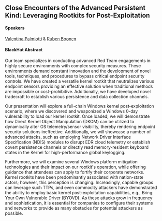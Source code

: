 ## Close Encounters of the Advanced Persistent Kind: Leveraging Rootkits for Post-Exploitation

#### Speakers

[Valentina Palmiotti](https://twitter.com/chompie1337) & [Ruben Boonen](https://twitter.com/FuzzySec)

#### BlackHat Abstract

Our team specializes in conducting advanced Red Team engagements in highly secure environments with complex security measures. These environments demand constant innovation and the development of novel tools, techniques, and procedures to bypass critical endpoint security controls. We have created a versatile kernel rootkit that neutralizes various endpoint sensors providing an effective solution when traditional methods are impossible or cost-prohibitive. Additionally, we have developed novel tradecraft to establish various persistence and data collection channels.

Our presentation will explore a full-chain Windows kernel post-exploitation scenario, where we discovered and weaponized a Windows 0-day vulnerability to load our kernel rootkit. Once loaded, we will demonstrate how Direct Kernel Object Manipulation (DKOM) can be utilized to dynamically alter OS telemetry/sensor visibility, thereby rendering endpoint security solutions ineffective. Additionally, we will showcase a number of advanced attacks, such as employing Network Driver Interface Specification (NDIS) modules to disrupt EDR cloud telemetry or establish covert persistence channels or directly read memory-resident keyboard states in the Kernel for high-performance global keylogging.

Furthermore, we will examine several Windows platform mitigation technologies and their impact on our rootkit's operation, while offering guidance that attendees can apply to fortify their corporate networks. Kernel rootkits have been predominantly associated with nation-state actors; however, this perception is changing. Increasingly, capable groups can leverage such TTPs, and even commodity attackers have demonstrated the ability to employ basic kernel post-exploitation capabilities, e.g., Bring Your Own Vulnerable Driver (BYOVD). As these attacks grow in frequency and sophistication, it is essential for companies to configure their systems and networks to provide as many obstacles for potential attackers as possible.